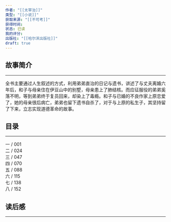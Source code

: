```yaml
---
作者: "[[太宰治]]"
类型: "[[小说]]"
获取来源: "[[不可考]]"
获得时间: 
状态: 已读
我的评分: 
出版社: "[[哈尔滨出版社]]"
draft: true
---
```

## 故事简介
---
全书主要通过人生叙述的方式，利用弟弟直治的日记与遗书，讲述了与丈夫离婚六年后，和子与母亲住在伊豆山中的别墅，母亲患上了肺结核。而应征服役的弟弟奚落不明，等到弟弟终于复员回来，却染上了毒瘾。和子与已婚的不良作家上原恋爱了，她的母亲很后病亡，弟弟也留下遗书自杀了，对于与上原的私生子，其坚持留了下来，立志实现道德革命的故事。
## 目录
---
一 / 001  
二 / 024  
三 / 047  
四 / 070  
五 / 088  
六 / 115  
七 / 138  
八 / 152

## 读后感
---
